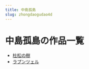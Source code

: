 ```yaml
---
title: 中島孤島
slug: zhongdaogudao4d
---
```


# 中島孤島の作品一覧

- [杜松の樹](dusongnoshu57)
- [ラプンツェル](rapuntsueru83)
